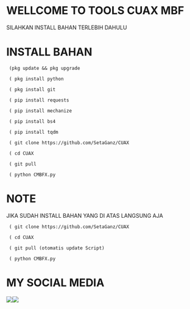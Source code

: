 # WELLCOME TO TOOLS CUAX MBF
  SILAHKAN INSTALL BAHAN TERLEBIH DAHULU

# INSTALL BAHAN
     (pkg update && pkg upgrade

     ( pkg install python

     ( pkg install git

     ( pip install requests

     ( pip install mechanize

     ( pip install bs4

     ( pip install tqdm

     ( git clone https://github.com/SetaGanz/CUAX

     ( cd CUAX

     ( git pull

     ( python CMBFX.py

# NOTE
  JIKA SUDAH INSTALL BAHAN YANG DI ATAS LANGSUNG AJA

     ( git clone https://github.com/SetaGanz/CUAX

     ( cd CUAX

     ( git pull (otomatis update Script) 

     ( python CMBFX.py

# MY SOCIAL MEDIA
 ​[![](https://img.shields.io/badge/Facebook-blue?logo=Facebook&logoColor=blue&labelColor=white)](https://www.facebook.com/seto.sanwa.3) 
 ​[![](https://img.shields.io/badge/Whatsapp-CHAT-red?logo=Whatsapp&logoColor=Brightgreen&labelColor=white)](https://wa.me/6289514564265?text=Asalamualaikum+bang) <br><br> 
